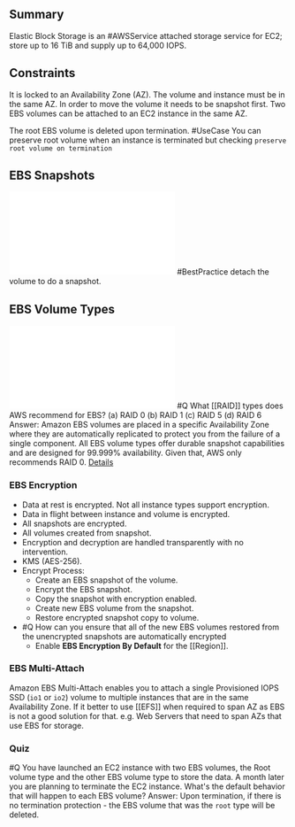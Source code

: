 ## Summary
Elastic Block Storage is an #AWSService attached storage service for EC2; store up to 16 TiB and supply up to 64,000 IOPS.


## Constraints
It is locked to an Availability Zone (AZ). The volume and instance must be in the same AZ. In order to move the volume it needs to be snapshot first. Two EBS volumes can be attached to an EC2 instance in the same AZ.

The root EBS volume is deleted upon termination. #UseCase You can preserve root volume when an instance is terminated but checking `preserve root volume on termination`  

## EBS Snapshots
![EBSSnapshots](EBSSnapshots.md#Summary)
#BestPractice detach the volume to do a snapshot. 
## EBS Volume Types
![EBS Volume Types](EBS%20Volume%20Types.md#Summary)
#Q What [[RAID]] types does AWS  recommend for EBS?
(a) RAID 0
(b) RAID 1
(c) RAID 5
(d) RAID 6
Answer: Amazon EBS volumes are placed in a specific Availability Zone where they are automatically replicated to protect you from the failure of a single component. All EBS volume types offer durable snapshot capabilities and are designed for 99.999% availability. Given that, AWS only recommends RAID 0. [Details](https://docs.aws.amazon.com/AWSEC2/latest/UserGuide/raid-config.html) 

### EBS Encryption
- Data at rest is encrypted. Not all instance types support encryption.
- Data in flight between instance and volume is encrypted.
- All snapshots are encrypted.
- All volumes created from snapshot.
- Encryption and decryption are handled transparently with no intervention.
- KMS (AES-256).
- Encrypt Process:
	- Create an EBS snapshot of the volume.
	- Encrypt the EBS snapshot.
	- Copy the snapshot with encryption enabled.
	- Create new EBS volume from the snapshot.
	- Restore encrypted snapshot copy to volume.
- #Q How can you ensure that all of the new EBS volumes restored from the unencrypted snapshots are automatically encrypted
	- Enable **EBS Encryption By Default** for the [[Region]].
### EBS Multi-Attach
Amazon EBS Multi-Attach enables you to attach a single Provisioned IOPS SSD (`io1` or `io2`) volume to multiple instances that are in the same Availability Zone.
If it better to use [[EFS]] when required to span AZ as EBS is not a good solution for that. e.g. Web Servers that need to span AZs that use EBS for storage.

### Quiz
#Q You have launched an EC2 instance with two EBS volumes, the Root volume type and the other EBS volume type to store the data. A month later you are planning to terminate the EC2 instance. What's the default behavior that will happen to each EBS volume?
Answer: Upon termination, if there is no termination protection - the EBS volume that was the `root` type will be deleted.